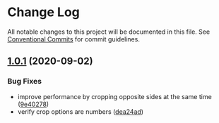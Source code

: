 # Change Log

All notable changes to this project will be documented in this file.
See [Conventional Commits](https://conventionalcommits.org) for commit guidelines.

## [1.0.1](https://github.com/duniul/crop-image-data/compare/v1.0.0...v1.0.1) (2020-09-02)


### Bug Fixes

* improve performance by cropping opposite sides at the same time ([9e40278](https://github.com/duniul/crop-image-data/commit/9e4027843e1df31013f59214e2d398c4af2caaac))
* verify crop options are numbers ([dea24ad](https://github.com/duniul/crop-image-data/commit/dea24adfb823a85d20fa7362d0575262d6da2ee5))
